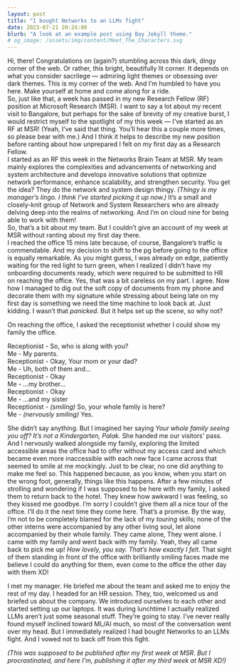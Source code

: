 ```yaml
---
layout: post
title: "I bought Networks to an LLMs fight"
date: 2023-07-21 20:24:00
blurb: "A look at an example post using Bay Jekyll theme."
# og_image: /assets/img/content/Meet_The_Characters.svg
---
```


<!-- <img src="{{ "/assets/img/content/Meet_The_Characters.svg" | absolute_url }}" alt="Characters" class="post-pic"/> -->

Hi, there! Congratulations on (again?) stumbling across this dark, dingy corner of the web. Or rather, this bright, beautifully lit corner. It depends on what you consider sacrilege — admiring light themes or obsessing over dark themes. This is my corner of the web. And I’m humbled to have you here. Make yourself at home and come along for a ride.
<br>
So, just like that, a week has passed in my new Research Fellow (RF) position at Microsoft Research (MSR). I want to say a lot about my recent visit to Bangalore, but perhaps for the sake of brevity of my creative burst, I would restrict myself to the spotlight of my this week — I’ve started as an RF at MSR! (Yeah, I’ve said that thing. You’ll hear this a couple more times, so please bear with me.) And I think it helps to describe my new position before ranting about how unprepared I felt on my first day as a Research Fellow.
<br>
I started as an RF this week in the Networks Brain Team at MSR. My team mainly explores the complexities and advancements of networking and system architecture and develops innovative solutions that optimize network performance, enhance scalability, and strengthen security. You get the idea? They do the network and system design thingy. <i>(Thingy is my manager’s lingo. I think I’ve started picking it up now.)</i>
It’s a small and closely-knit group of Network and System Researchers who are already delving deep into the realms of networking. And I’m on cloud nine for being able to work with them!
<br>
So, that’s a bit about my team. But I couldn’t give an account of my week at MSR without ranting about my first day there. <br>
I reached the office 15 mins late because, of course, Bangalore’s traffic is commendable. And my decision to shift to the pg before going to the office is equally remarkable. As you might guess, I was already on edge, patiently waiting for the red light to turn green, when I realized I didn’t have my onboarding documents ready, which were required to be submitted to HR on reaching the office. Yes, that was a bit careless on my part. I agree. Now how I managed to dig out the soft copy of documents from my phone and decorate them with my signature while stressing about being late on my first day is something we need the time machine to look back at. Just kidding. I wasn’t that <i>panicked</i>. But it helps set up the scene, so why not?

On reaching the office, I asked the receptionist whether I could show my family the office.

Receptionist - So, who is along with you?
<br>
Me - My parents.
<br>
Receptionist - Okay, Your mom or your dad?
<br>
Me - Uh, both of them and…
<br>
Receptionist - Okay
<br>
Me - …my brother…
<br>
Receptionist - Okay
<br>
Me - …and my sister
<br>
Receptionist - <i>(smiling)</i> So, your whole family is here?
<br>
Me - <i>(nervously smiling)</i> Yes.
<br>

She didn’t say anything. But I imagined her saying <i>Your whole family seeing you off? It’s not a Kindergarten, Palak.</i> She handed me our visitors' pass. And I nervously walked alongside my family, exploring the limited accessible areas the office had to offer without my access card and which became even more inaccessible with each new face I came across that seemed to smile at me mockingly. Just to be clear, no one did anything to make me feel so. This happened because, as you know, when you start on the wrong foot, generally, things like this happens.
After a few minutes of strolling and wondering if I was supposed to be here with my family, I asked them to return back to the hotel. They knew how awkward I was feeling, so they kissed me goodbye. I’m sorry I couldn’t give them all a nice tour of the office. I’ll do it the next time they come here. That’s a promise. By the way, I’m not to be completely blamed for the lack of my <i>touring</i> skills; none of the other interns were accompanied by any other living soul, let alone accompanied by their whole family. They came alone, They went alone. I came with my family and went back with my family. Yeah, they all came back to pick me up! <i>How lovely, you say. That’s how exactly I felt.</i>
That sight of them standing in front of the office with brilliantly smiling faces made me believe I could do anything for them, even come to the office the other day with them XD!

I met my manager. He briefed me about the team and asked me to enjoy the rest of my day. I headed for an HR session. They, too, welcomed us and briefed us about the company. We introduced ourselves to each other and started setting up our laptops. It was during lunchtime I actually realized LLMs aren’t just some seasonal stuff. They’re going to stay. I’ve never really found myself inclined toward ML/AI much, so most of the conversation went over my head. But I immediately realized I had bought Networks to an LLMs fight. And I vowed not to back off from this fight.

<i>(This was supposed to be published after my first week at MSR. But I procrastinated, and here I’m, publishing it after my third week at MSR XD!)</i>
